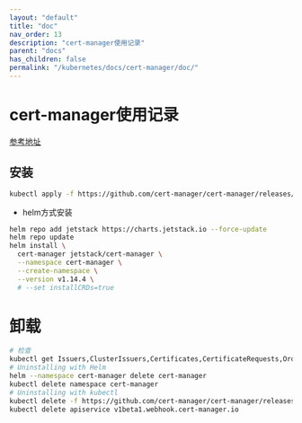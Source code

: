 ```yaml
---
layout: "default"
title: "doc"
nav_order: 13
description: "cert-manager使用记录"
parent: "docs"
has_children: false
permalink: "/kubernetes/docs/cert-manager/doc/"
---
```


# cert-manager使用记录

[参考地址](https://cert-manager.io/docs/installation/)

## 安装

```bash
kubectl apply -f https://github.com/cert-manager/cert-manager/releases/download/v1.14.4/cert-manager.yaml
```

- helm方式安装

```bash
helm repo add jetstack https://charts.jetstack.io --force-update
helm repo update
helm install \
  cert-manager jetstack/cert-manager \
  --namespace cert-manager \
  --create-namespace \
  --version v1.14.4 \
  # --set installCRDs=true
```

# 卸载

```bash
# 检查
kubectl get Issuers,ClusterIssuers,Certificates,CertificateRequests,Orders,Challenges --all-namespaces
# Uninstalling with Helm
helm --namespace cert-manager delete cert-manager
kubectl delete namespace cert-manager
# Uninstalling with kubectl
kubectl delete -f https://github.com/cert-manager/cert-manager/releases/download/vX.Y.Z/cert-manager.crds.yaml
kubectl delete apiservice v1beta1.webhook.cert-manager.io
```
